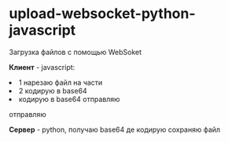 # upload-websocket-python-javascript
Загрузка файлов с помощью WebSoket
<p><strong>Клиент</strong> - javascript:
   <li>1 нарезаю файл на части
   <li>2 кодирую в base64 
   <li>кодирую в base64 отправляю</p>
     отправляю</p>
<p><strong>Сервер</strong> - python, получаю base64 де кодирую сохраняю файл</p>
